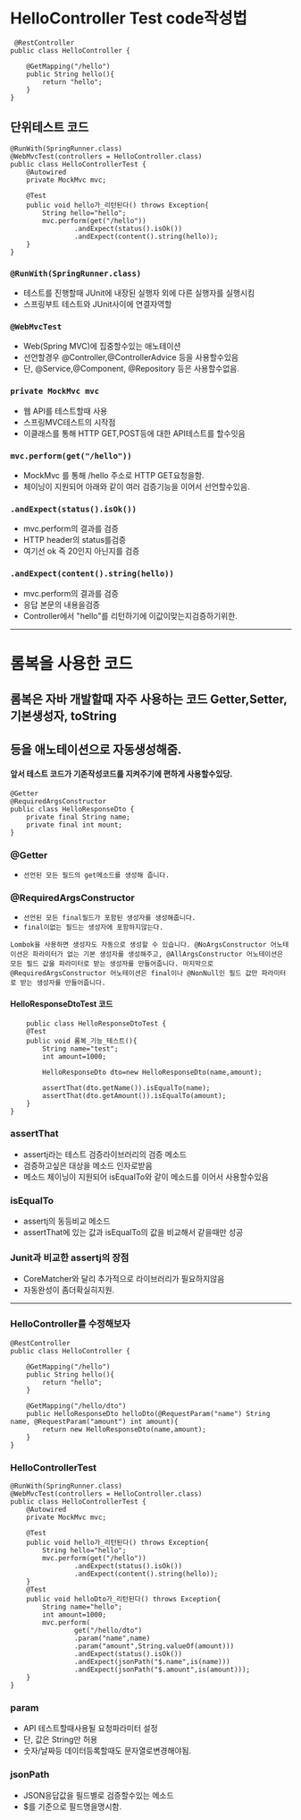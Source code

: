 
# HelloController Test code작성법

     @RestController
    public class HelloController {

        @GetMapping("/hello")
        public String hello(){
            return "hello";
        }
    }
## 단위테스트 코드
    @RunWith(SpringRunner.class)
    @WebMvcTest(controllers = HelloController.class)
    public class HelloControllerTest {
        @Autowired
        private MockMvc mvc;

        @Test
        public void hello가_리턴된다() throws Exception{
            String hello="hello";
            mvc.perform(get("/hello"))
                    .andExpect(status().isOk())
                    .andExpect(content().string(hello));
        }
    }
### `@RunWith(SpringRunner.class)`
- 테스트를 진행할때 JUnit에 내장된 실행자 외에 다른 실행자를 실행시킴
- 스프링부트 테스트와 JUnit사이에 연결자역할
### `@WebMvcTest`
- Web(Spring MVC)에 집중할수있는 애노테이션
- 선언할경우 @Controller,@ControllerAdvice 등을 사용할수있음
- 단, @Service,@Component, @Repository 등은 사용할수없음.
### `private MockMvc mvc`
- 웹 API를 테스트할때 사용
- 스프링MVC테스트의 시작점
- 이클래스를 통해 HTTP GET,POST등에 대한 API테스트를 할수잇음
### `mvc.perform(get("/hello"))`
- MockMvc 를 통해 /hello 주소로 HTTP GET요청을함.
- 체이닝이 지원되어 아래와 같이 여러 검증기능을 이어서 선언할수있음.
### `.andExpect(status().isOk())`
- mvc.perform의 결과를 검증
- HTTP header의 status를검증
- 여기선 ok 즉 20인지 아닌지를 검증
### `.andExpect(content().string(hello))`
- mvc.perform의 결과를 검증
- 응답 본문의 내용을검증
- Controller에서 "hello"를 리턴하기에 이값이맞는지검증하기위한. 


----
# 롬복을 사용한 코드
## 롬복은 자바 개발할때 자주 사용하는 코드 Getter,Setter,기본생성자, toString
## 등을 애노테이션으로 자동생성해줌.
#### 앞서 테스트 코드가 기존작성코드를 지켜주기에 편하게 사용할수있당.
    @Getter
    @RequiredArgsConstructor
    public class HelloResponseDto {
        private final String name;
        private final int mount;
    }
### @Getter
- `선언된 모든 필드의 get메소드를 생성해 줍니다.`
### @RequiredArgsConstructor
- `선언된 모든 final필드가 포함된 생성자를 생성해줍니다.`
- `final이없는 필드는 생성자에 포함하지않는다.`
```
Lombok을 사용하면 생성자도 자동으로 생성할 수 있습니다. @NoArgsConstructor 어노테이션은 파라미터가 없는 기본 생성자를 생성해주고, @AllArgsConstructor 어노테이션은 모든 필드 값을 파라미터로 받는 생성자를 만들어줍니다. 마지막으로 @RequiredArgsConstructor 어노테이션은 final이나 @NonNull인 필드 값만 파라미터로 받는 생성자를 만들어줍니다.
```
#### HelloResponseDtoTest 코드
        public class HelloResponseDtoTest {
        @Test
        public void 롬복_기능_테스트(){
            String name="test";
            int amount=1000;

            HelloResponseDto dto=new HelloResponseDto(name,amount);

            assertThat(dto.getName()).isEqualTo(name);
            assertThat(dto.getAmount()).isEqualTo(amount);
        }
    }
### assertThat 
- assertj라는 테스트 검증라이브러리의 검증 메소드
- 검증하고싶은 대상을 메소드 인자로받음
- 메소드 체이닝이 지원되어 isEqualTo와 같이 메소드를 이어서 사용할수있음
### isEqualTo
- assertj의 동등비교 메소드
- assertThat에 있는 값과 isEqualTo의 값을 비교해서 같을때만 성공

### Junit과 비교한 assertj의 장점
- CoreMatcher와 달리 추가적으로 라이브러리가 필요하지않음
- 자동완성이 좀더확실히지원.
---
### HelloController를 수정해보자
    @RestController
    public class HelloController {

        @GetMapping("/hello")
        public String hello(){
            return "hello";
        }

        @GetMapping("/hello/dto")
        public HelloResponseDto helloDto(@RequestParam("name") String name, @RequestParam("amount") int amount){
            return new HelloResponseDto(name,amount);
        }
    }
### HelloControllerTest
    @RunWith(SpringRunner.class)
    @WebMvcTest(controllers = HelloController.class)
    public class HelloControllerTest {
        @Autowired
        private MockMvc mvc;

        @Test
        public void hello가_리턴된다() throws Exception{
            String hello="hello";
            mvc.perform(get("/hello"))
                    .andExpect(status().isOk())
                    .andExpect(content().string(hello));
        }
        @Test
        public void helloDto가_리턴된다() throws Exception{
            String name="hello";
            int amount=1000;
            mvc.perform(
                    get("/hello/dto")
                    .param("name",name)
                    .param("amount",String.valueOf(amount)))
                    .andExpect(status().isOk())
                    .andExpect(jsonPath("$.name",is(name)))
                    .andExpect(jsonPath("$.amount",is(amount)));
        }
    }
### param
- API 테스트할때사용될 요청파라미터 설정
- 단, 값은 String만 허용
- 숫자/날짜등 데이터등록할때도 문자열로변경해야됨.
### jsonPath
- JSON응답값을 필드별로 검증할수있는 메소드
- $를 기준으로 필드명을명시함.   